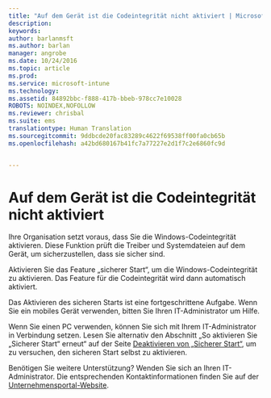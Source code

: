 ```yaml
---
title: "Auf dem Gerät ist die Codeintegrität nicht aktiviert | Microsoft Intune"
description: 
keywords: 
author: barlanmsft
ms.author: barlan
manager: angrobe
ms.date: 10/24/2016
ms.topic: article
ms.prod: 
ms.service: microsoft-intune
ms.technology: 
ms.assetid: 84892bbc-f888-417b-bbeb-978cc7e10028
ROBOTS: NOINDEX,NOFOLLOW
ms.reviewer: chrisbal
ms.suite: ems
translationtype: Human Translation
ms.sourcegitcommit: 9ddbcde20fac83289c4622f69538ff00fa0cb65b
ms.openlocfilehash: a42bd680167b41fc7a77227e2d1f7c2e6860fc9d


---
```



# <a name="device-doesnt-have-code-integrity-enabled"></a>Auf dem Gerät ist die Codeintegrität nicht aktiviert

Ihre Organisation setzt voraus, dass Sie die Windows-Codeintegrität aktivieren. Diese Funktion prüft die Treiber und Systemdateien auf dem Gerät, um sicherzustellen, dass sie sicher sind.

Aktivieren Sie das Feature „sicherer Start“, um die Windows-Codeintegrität zu aktivieren. Das Feature für die Codeintegrität wird dann automatisch aktiviert.

Das Aktivieren des sicheren Starts ist eine fortgeschrittene Aufgabe. Wenn Sie ein mobiles Gerät verwenden, bitten Sie Ihren IT-Administrator um Hilfe.

Wenn Sie einen PC verwenden, können Sie sich mit Ihrem IT-Administrator in Verbindung setzen. Lesen Sie alternativ den Abschnitt „So aktivieren Sie „Sicherer Start“ erneut“ auf der Seite [Deaktivieren von „Sicherer Start“](https://msdn.microsoft.com/library/windows/hardware/dn898540(v=vs.85).aspx), um zu versuchen, den sicheren Start selbst zu aktivieren.

Benötigen Sie weitere Unterstützung? Wenden Sie sich an Ihren IT-Administrator. Die entsprechenden Kontaktinformationen finden Sie auf der [Unternehmensportal-Website](http://portal.manage.microsoft.com).



<!--HONumber=Nov16_HO1-->


